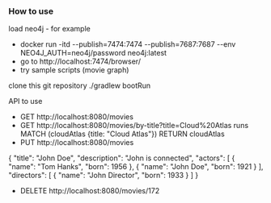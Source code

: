 
### How to use 

load neo4j  - for example

* docker run  -itd --publish=7474:7474 --publish=7687:7687 --env NEO4J_AUTH=neo4j/password     neo4j:latest
* go to http://localhost:7474/browser/
* try sample scripts (movie graph)

clone this git repository
./gradlew bootRun


API to use

* GET http://localhost:8080/movies
* GET http://localhost:8080/movies/by-title?title=Cloud%20Atlas
    runs MATCH (cloudAtlas {title: "Cloud Atlas"}) RETURN cloudAtlas
* PUT http://localhost:8080/movies


{
"title": "John Doe",
"description": "John is connected",
"actors": [
{
"name": "Tom Hanks",
"born": 1956
},
{
"name": "John Doe",
"born": 1921
}
],
"directors": [
{
"name": "John Director",
"born": 1933
}
]
}



* DELETE http://localhost:8080/movies/172
